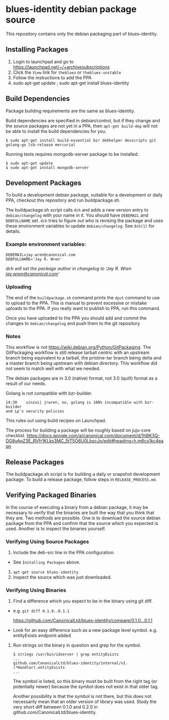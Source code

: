 blues-identity debian package source
====================================

This repository contains only the debian packaging part of blues-identity.

## Installing Packages

 1. Login to launchpad and go to https://launchpad.net/~/+archivesubscriptions
 1. Click the `View` link for `theblues` or `theblues-unstable`
 1. Follow the instructions to add the PPA
 1. sudo apt-get update ; sudo apt-get install blues-identity

## Build Dependencies

Package building requirements are the same as blues-identity.

Build dependencies are specified in debian/control, but if they change and
the source packages are not yet in a PPA, then `apt-get build-dep` will not
be able to install the build dependencies for you.

    $ sudo apt-get install build-essential bzr debhelper devscripts git golang-go lsb-release mercurial

Running tests requires mongodb-server package to be installed.

    $ sudo apt-get update
    $ sudo apt-get install mongodb-server

## Development Packages

To build a development debian package, suitable for a development or daily
PPA, checkout this repository and run buildpackage.sh.

The buildpackage.sh script calls `dch` and adds a new version entry to
`debian/changelog` with your name in it. You should have `DEBEMAIL` and
`DEBFULLNAME` set. `dch` tries to figure out who is revising the package and
uses these environment variables to update `debian/changelog`. See `dch(1)` for
details.

### Example environment variables:

    DEBEMAIL=jay.wren@canonical.com
    DEBFULLNAME='Jay R. Wren'

*dch will set the package author in changelog to 'Jay R. Wren
<jay.wren@canonical.com>'*

### Uploading

The end of the `buildpackage.sh` command prints the `dput` command to use to
upload to the PPA. This is manual to prevent excessive or mistake uploads to
the PPA. If you really want to publish to PPA, run this command.

Once you have uploaded to the PPA you should add and commit the changes to
`debian/changelog` and push them to the git repository.

### Notes

This workflow is not
https://wiki.debian.org/Python/GitPackaging. The GitPackaging workflow is still
release tarball centric with an upstream branch being equivalent to a tarball,
the pristine-tar branch being delta and a master branch being upstream with
debian directory. This workflow did not seem to match well with what we needed.

The debian packages are in 3.0 (native) format, not 3.0 (quilt) format as a
result of our needs.

Golang is not compatible with bzr-builder.

    14:30    sinzui| jrwren, no, golang is 100% incompatible with bzr-builder
    and Lp's security policies

This rules out using build recipes on Launchpad.

The process for building a package will be roughly based on juju-core checklist.
https://docs.google.com/a/canonical.com/document/d/1hBK3Q-DG8vAnZ3E_RVfr1KLks3MC_5tT5O6U0LbscJo/edit#heading=h.m6cs1kc4eaqn

## Release Packages

The buildpackage.sh script is for building a daily or snapshot development
package. To build a release package, follow steps in `RELEASE_PROCESS.md`.

## Verifying Packaged Binaries

In the course of executing a binary from a debian package, it may be necessary
to verify that the binaries are built the way that you think that they are. Two
methods are possible. One is to download the source debian package from the PPA
and confirm that the source which you expected is used. Another is to inspect
the binaries yourself.

### Verifying Using Source Packages

 1. Include the deb-src line in the PPA configuration.
   - See `Installing Packages` above.
 1. `apt-get source blues-identity`
 1. Inspect the source which was just downloaded.

### Verifying Using Binaries

 1. Find a difference which you expect to be in the binary using git diff.
   - e.g. `git diff 0.1.0..0.1.1`

     https://github.com/CanonicalLtd/blues-identity/compare/0.1.0...0.1.1

   - Look for an easy difference such as a new package level symbol. e.g.
     entityExists endpoint added
 1. Run strings on the binary in question and grep for the symbol.

    ```
    $ strings /usr/bin/idserver | grep entityExists
    ...
    github.com/CanonicalLtd/blues-identity/internal/v1.(*Handler).entityExists
    ...
    ```
    The symbol is listed, so this binary must be built from the right tag  (or
    potentially newer) because the symbol does not exist in that older tag.

    Another possibility is that the symbol is not there, but this does not
    necessarily mean that an older version of library was used. Study the very
    short diff between 0.1.0 and 0.2.0 in github.com/CanonicalLtd/blues-identity.
